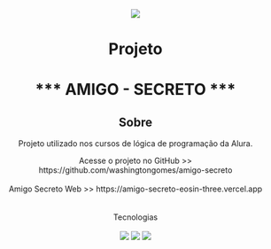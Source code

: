 <div align= "center">
  <img src= "https://avatars.githubusercontent.com/u/68349833?v=4">
</div>

<h1 align= "center"> Projeto </h1>
<h1 align= "center"> *** AMIGO - SECRETO *** </h1>

<h2 align= "center" > Sobre</h2>
<p align= "center">Projeto utilizado nos cursos de lógica de programação da Alura.</p>

<div align= "center" > Acesse o projeto no GitHub >> https://github.com/washingtongomes/amigo-secreto</div><br>
<div align= "center" > Amigo Secreto Web  >>  https://amigo-secreto-eosin-three.vercel.app </div>

</div>
<br><br>
<div align= "center" font-size = "14px"> Tecnologias </div><br>
<div align= "center">
  <img src="https://img.shields.io/badge/HTML-239120?style=for-the-badge&logo=html5&logoColor=white">
  <img src="https://img.shields.io/badge/CSS-239120?&style=for-the-badge&logo=css3&logoColor=white">
  <img src="https://img.shields.io/badge/JavaScript-F7DF1E?style=for-the-badge&logo=javascript&logoColor=black">
</div>

